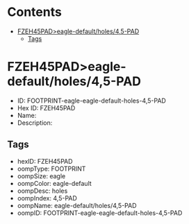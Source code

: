 



Contents
========

* [FZEH45PAD>eagle-default/holes/4,5-PAD](#fzeh45padeagle-defaultholes45-pad)
	* [Tags](#tags)

# FZEH45PAD>eagle-default/holes/4,5-PAD

- ID: FOOTPRINT-eagle-eagle-default-holes-4,5-PAD
- Hex ID: FZEH45PAD
- Name: 
- Description: 

## Tags

- hexID: FZEH45PAD
- oompType: FOOTPRINT
- oompSize: eagle
- oompColor: eagle-default
- oompDesc: holes
- oompIndex: 4,5-PAD
- oompName: eagle-default/holes/4,5-PAD
- oompID: FOOTPRINT-eagle-eagle-default-holes-4,5-PAD
